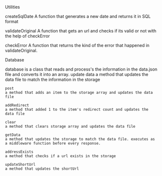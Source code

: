 Utilities

createSqlDate
A function that generates a new date and returns it in SQL format

validateOriginal
A function that gets an url and checks if its valid or not with the help of checkError

checkError
A function that returns the kind of the error that happened in validateOriginal.

Database

database is a class that reads and process's the information in the data.json file and converts it into an array.
    update data
    a method that updates the data file to match the information in the storage

    post
    a method that adds an item to the storage array and updates the data file

    addRedirect
    a method that added 1 to the item's redirect count and updates the data file

    clear
    a method that clears storage array and updates the data file
    
    getData
    a method that updates the storage to match the data file. executes as a middleware function before every response.

    addressExists
    a method that checks if a url exists in the storage

    updateShortUrl
    a method that updates the shortUrl




